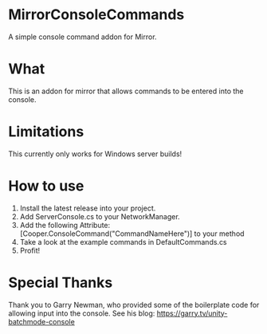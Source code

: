 # MirrorConsoleCommands
A simple console command addon for Mirror.

# What
This is an addon for mirror that allows commands to be entered into the console.

# Limitations
This currently only works for Windows server builds!

# How to use
1. Install the latest release into your project.
2. Add ServerConsole.cs to your NetworkManager.
3. Add the following Attribute: [Cooper.ConsoleCommand("CommandNameHere")] to your method
4. Take a look at the example commands in DefaultCommands.cs
5. Profit!

# Special Thanks
Thank you to Garry Newman, who provided some of the boilerplate code for allowing input into the console.
See his blog: https://garry.tv/unity-batchmode-console
